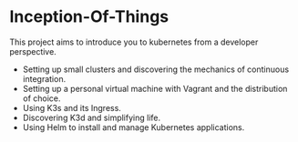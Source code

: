 # Inception-Of-Things

This project aims to introduce you to kubernetes from a developer perspective.
- Setting up small clusters and discovering the mechanics of continuous integration.
- Setting up a personal virtual machine with Vagrant and the distribution of choice.
- Using K3s and its Ingress.
- Discovering K3d and simplifying life.
- Using Helm to install and manage Kubernetes applications.
